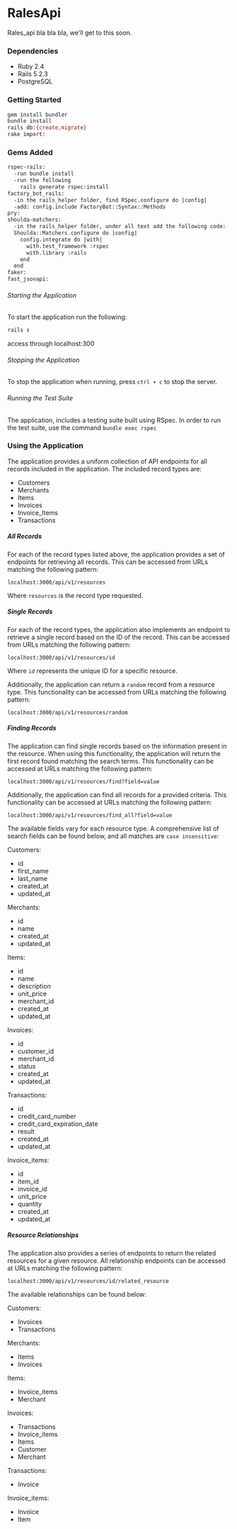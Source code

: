 # RalesApi

Rales_api bla bla bla, we'll get to this soon.
### Dependencies

- Ruby 2.4
- Rails 5.2.3
- PostgreSQL

### Getting Started

``` bash
gem install bundler
bundle install
rails db:{create,migrate}
rake import:
```

### Gems Added

```bash
rspec-rails:  
  -run bundle install
  -run the following
    rails generate rspec:install
factory_bot_rails:
  -in the rails_helper folder, find RSpec.configure do |config|
  -add: config.include FactoryBot::Syntax::Methods
pry:
shoulda-matchers:
  -in the rails_helper folder, under all text add the following code:
  Shoulda::Matchers.configure do |config|
    config.integrate do |with|
      with.test_framework :rspec
      with.library :rails
    end
  end
faker:
fast_jsonapi:
```


###### Starting the Application

To start the application run the following:

```bash
rails s
```

access through localhost:300

###### Stopping the Application

To stop the application when running, press `ctrl + c` to stop the server.

###### Running the Test Suite

The application, includes a testing suite built using RSpec. In order to run the test suite, use the command `bundle exec rspec`

### Using the Application

The application provides a uniform collection of API endpoints for all records included in the application. The included record types are:

- Customers
- Merchants
- Items
- Invoices
- Invoice_Items
- Transactions

##### All Records

For each of the record types listed above, the application provides a set of endpoints for retrieving all records. This can be accessed from URLs matching the following pattern:

```
localhost:3000/api/v1/resources
```

Where `resources` is the record type requested.

##### Single Records

For each of the record types, the application also implements an endpoint to retrieve a single record based on the ID of the record. This can be accessed from URLs matching the following pattern:
```
localhost:3000/api/v1/resources/id
```

Where `id` represents the unique ID for a specific resource.

Additionally, the application can return a `random` record from a resource type. This functionality can be accessed from URLs matching the following pattern:

```
localhost:3000/api/v1/resources/random
```

##### Finding Records

The application can find single records based on the information present in the resource. When using this functionality, the application will return the first record found matching the search terms. This functionality can be accessed at URLs matching the following pattern:
```
localhost:3000/api/v1/resources/find?field=value
```

Additionally, the application can find all records for a provided criteria. This functionality can be accessed at URLs matching the following pattern:


```
localhost:3000/api/v1/resources/find_all?field=value
```

The available fields vary for each resource type. A comprehensive list of search fields can be found below, and all matches are `case insensitive`:

Customers:
- id
- first_name
- last_name
- created_at
- updated_at

Merchants:
- id
- name
- created_at
- updated_at

Items:
- id
- name
- description
- unit_price
- merchant_id
- created_at
- updated_at

Invoices:
- id
- customer_id
- merchant_id
- status
- created_at
- updated_at

Transactions:
- id
- credit_card_number
- credit_card_expiration_date
- result
- created_at
- updated_at

Invoice_items:
- id
- item_id
- invoice_id
- unit_price
- quantity
- created_at
- updated_at

##### Resource Relationships

The application also provides a series of endpoints to return the related resources for a given resource. All relationship endpoints can be accessed at URLs matching the following pattern:

```
localhost:3000/api/v1/resources/id/related_resource
```

The available relationships can be found below:

Customers:
- Invoices
- Transactions

Merchants:
- Items
- Invoices

Items:
- Invoice_items
- Merchant

Invoices:
- Transactions
- Invoice_items
- Items
- Customer
- Merchant

Transactions:
- Invoice

Invoice_items:
- Invoice
- Item
